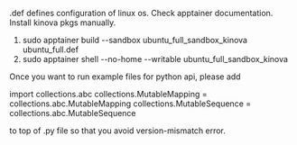 .def defines configuration of linux os. Check apptainer documentation. Install kinova pkgs manually.

1. sudo apptainer build --sandbox ubuntu_full_sandbox_kinova ubuntu_full.def
2. sudo apptainer shell --no-home --writable ubuntu_full_sandbox_kinova

Once you want to run example files for python api, please add 

import collections.abc
collections.MutableMapping = collections.abc.MutableMapping
collections.MutableSequence = collections.abc.MutableSequence

to top of .py file so that you avoid version-mismatch error.
